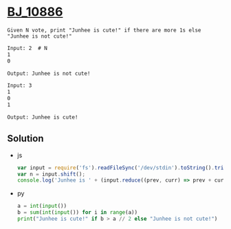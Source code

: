 # [BJ_10886](https://acmicpc.net/problem/10886)

```en
Given N vote, print "Junhee is cute!" if there are more 1s else "Junhee is not cute!"
```

```txt
Input: 2  # N
1
0

Output: Junhee is not cute!

Input: 3
1
0
1

Output: Junhee is cute!
```

## Solution

* js

  ```js
  var input = require('fs').readFileSync('/dev/stdin').toString().trim().split('\n').map((e) => parseInt(e));
  var n = input.shift();
  console.log('Junhee is ' + (input.reduce((prev, curr) => prev + curr) > (n / 2) ? '' : 'not ') + 'cute!');
  ```

* py

  ```py
  a = int(input())
  b = sum(int(input()) for i in range(a))
  print("Junhee is cute!" if b > a // 2 else "Junhee is not cute!")
  ```
